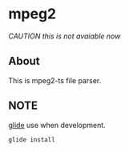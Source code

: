 mpeg2
===========

*CAUTION this is not avaiable now*

## About
This is mpeg2-ts file parser.

## NOTE
[glide](https://github.com/Masterminds/glide) use when development.

```
glide install
```
